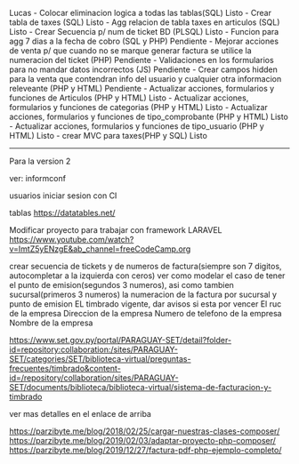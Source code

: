 Lucas
    - Colocar eliminacion logica a todas las tablas(SQL)                                Listo
    - Crear tabla de taxes (SQL)                                                        Listo
    - Agg relacion de tabla taxes en articulos (SQL)                                    Listo
    - Crear Secuencia p/ num de ticket BD (PLSQL)                                       Listo
    - Funcion para agg 7 dias a la fecha de cobro (SQL y PHP)                           Pendiente
    - Mejorar acciones de venta p/ que cuando no se marque generar
    factura se utilice la numeracion del ticket (PHP)                                   Pendiente
    - Validaciones en los formularios para no mandar datos incorrectos (JS)             Pendiente
    - Crear campos hidden para la venta que contendran info del usuario y
    cualquier otra informacion releveante (PHP y HTML)                                  Pendiente
    - Actualizar acciones, formularios y funciones de Articulos (PHP y HTML)            Listo
    - Actualizar acciones, formularios y funciones de categorias (PHP y HTML)           Listo
    - Actualizar acciones, formularios y funciones de tipo_comprobante (PHP y HTML)     Listo
    - Actualizar acciones, formularios y funciones de tipo_usuario (PHP y HTML)         Listo
    - crear MVC para taxes(PHP y SQL)                                                   Listo





----------------------------------------------------------------------------------------------------------------------------


Para la version 2

ver: 
    informconf

usuarios iniciar sesion con CI
    
tablas
https://datatables.net/

Modificar proyecto para trabajar con framework LARAVEL
https://www.youtube.com/watch?v=ImtZ5yENzgE&ab_channel=freeCodeCamp.org


crear secuencia de tickets y de numeros de factura(siempre son 7 digitos, autocompletar a la izquierda con ceros)
ver como modelar el caso de tener el punto de emision(segundos 3 numeros), asi como tambien sucursal(primeros 3 numeros)
la numeracion de la factura por sucursal y punto de emision
EL timbrado vigente, dar avisos si esta por vencer
El ruc de la empresa
Direccion de la empresa
Numero de telefono de la empresa
Nombre de la empresa

https://www.set.gov.py/portal/PARAGUAY-SET/detail?folder-id=repository:collaboration:/sites/PARAGUAY-SET/categories/SET/biblioteca-virtual/preguntas-frecuentes/timbrado&content-id=/repository/collaboration/sites/PARAGUAY-SET/documents/biblioteca/biblioteca-virtual/sistema-de-facturacion-y-timbrado

ver mas detalles en el enlace de arriba

https://parzibyte.me/blog/2018/02/25/cargar-nuestras-clases-composer/
https://parzibyte.me/blog/2019/02/03/adaptar-proyecto-php-composer/
https://parzibyte.me/blog/2019/12/27/factura-pdf-php-ejemplo-completo/
